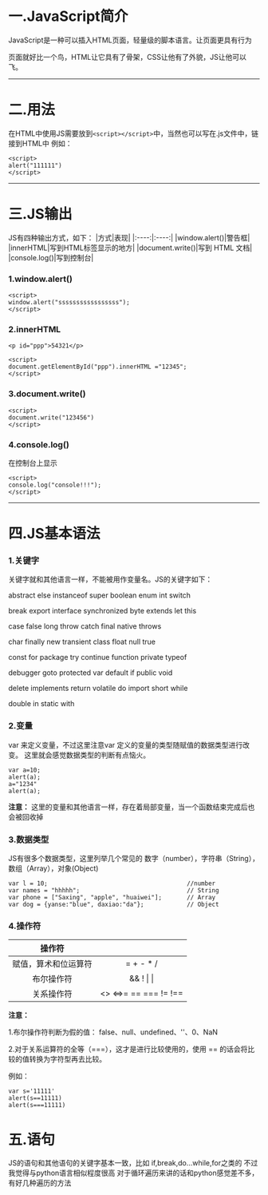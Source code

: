 # 一.JavaScript简介
JavaScript是一种可以插入HTML页面，轻量级的脚本语言。让页面更具有行为

页面就好比一个鸟，HTML让它具有了骨架，CSS让他有了外貌，JS让他可以飞。

---
# 二.用法
在HTML中使用JS需要放到`<script></script>`中，当然也可以写在.js文件中，链接到HTML中
例如：
```
<script>
alert("111111")
</script>
```
---
# 三.JS输出
JS有四种输出方式，如下：
|方式|表现|
|:----:|:----:| 
 |window.alert()|警告框|
 |innerHTML|写到HTML标签显示的地方|
 |document.write()|写到 HTML 文档|
 |console.log()|写到控制台|

### 1.window.alert()
````
<script>
window.alert("sssssssssssssssss");
</script>
````
### 2.innerHTML
````
<p id="ppp">54321</p>

<script>
document.getElementById("ppp").innerHTML ="12345";
</script>
````
### 3.document.write()
````
<script>
document.write("123456")
</script>
````
### 4.console.log()
在控制台上显示
````
<script>
console.log("console!!!");
</script>

````

---
# 四.JS基本语法

### 1.关键字
关键字就和其他语言一样，不能被用作变量名。JS的关键字如下：

abstract   else    instanceof     super       boolean  	enum    	int  	   switch

break	    export  	interface 	synchronized     byte  	 extends  	let	     this

case	     false     	long       	throw         catch   final  	 native	   throws

char	     finally	   new	       transient      class   	float   	null    	true

const     	for     	package	      try        continue 	function 	private	 typeof

debugger	  goto   	protected     	var         default	    if    	public	   void

delete	 implements  	return     	volatile       do	     import   	short   	while

double	    in	      static       	with


### 2.变量
 var 来定义变量，不过这里注意var 定义的变量的类型随赋值的数据类型进行改变。
 这里就会感觉数据类型的判断有点恼火。
 ````
 var a=10;
 alert(a);
 a="1234"
 alert(a);
 ````
**注意：** 这里的变量和其他语言一样，存在着局部变量，当一个函数结束完成后也会被回收掉

### 3.数据类型
JS有很多个数据类型，这里列举几个常见的
数字（number），字符串（String），数组（Array），对象(Object)
````
var l = 10;                                       //number
var names = "hhhhh";                              // String 
var phone = ["Saxing", "apple", "huaiwei"];       // Array  
var dog = {yanse:"blue", daxiao:"da"};            // Object 
````

### 4.操作符
|操作符| |
|:----:|:----:| 
 |赋值，算术和位运算符	|=  +  -  *  /	|
 |布尔操作符|&&  !  \| \| |
 |关系操作符| <> <=>= == === != !==|

**注意：**

1.布尔操作符判断为假的值： false、null、undefined、''、0、NaN 

2.对于关系运算符的全等（===），这才是进行比较使用的，使用 == 的话会将比较的值转换为字符型再去比较。

例如：
````
var s='11111'
alert(s==11111)
alert(s===11111)
````

# 五.语句
JS的语句和其他语句的关键字基本一致，比如 if,break,do...while,for之类的
不过我觉得与python语言相似程度很高
对于循环遍历来讲的话和python感觉差不多，有好几种遍历的方法

















